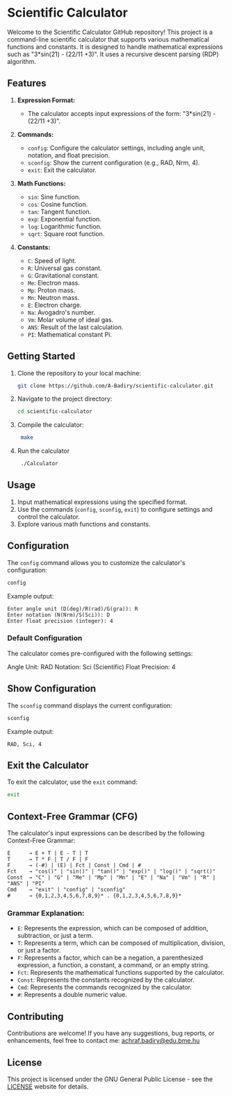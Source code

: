 # Scientific Calculator

Welcome to the Scientific Calculator GitHub repository! This project is a command-line scientific calculator that supports various mathematical functions and constants. It is designed to handle mathematical expressions such as "3*sin(21) - (22/11 +3)". It uses a recursive descent parsing (RDP) algorithm.

## Features

1. **Expression Format:**
   - The calculator accepts input expressions of the form: "3*sin(21) - (22/11 +3)".

2. **Commands:**
   - `config`: Configure the calculator settings, including angle unit, notation, and float precision.
   - `sconfig`: Show the current configuration (e.g., RAD, Nrm, 4).
   - `exit`: Exit the calculator.

3. **Math Functions:**
   - `sin`: Sine function.
   - `cos`: Cosine function.
   - `tan`: Tangent function.
   - `exp`: Exponential function.
   - `log`: Logarithmic function.
   - `sqrt`: Square root function.

4. **Constants:**
   - `C`: Speed of light.
   - `R`: Universal gas constant.
   - `G`: Gravitational constant.
   - `Me`: Electron mass.
   - `Mp`: Proton mass.
   - `Mn`: Neutron mass.
   - `E`: Electron charge.
   - `Na`: Avogadro's number.
   - `Vm`: Molar volume of ideal gas.
   - `ANS`: Result of the last calculation.
   - `PI`: Mathematical constant Pi.

## Getting Started

1. Clone the repository to your local machine:

   ```bash
   git clone https://github.com/A-Badiry/scientific-calculator.git
   ```

2. Navigate to the project directory:

   ```bash
   cd scientific-calculator
   ```

3. Compile the calculator:

   ```bash
    make
   ```
4. Run the calculator

   ```bash
    ./Calculator
   ```

## Usage

1. Input mathematical expressions using the specified format.
2. Use the commands (`config`, `sconfig`, `exit`) to configure settings and control the calculator.
3. Explore various math functions and constants.

## Configuration

The `config` command allows you to customize the calculator's configuration:

```bash
config
```

Example output:

```
Enter angle unit (D(deg)/R(rad)/G(gra)): R
Enter notation (N(Nrm)/S(Sci)): D
Enter float precision (integer): 4
```
### Default Configuration

The calculator comes pre-configured with the following settings:

Angle Unit: RAD
Notation: Sci (Scientific)
Float Precision: 4

## Show Configuration

The `sconfig` command displays the current configuration:

```bash
sconfig
```

Example output:

```
RAD, Sci, 4
```

## Exit the Calculator

To exit the calculator, use the `exit` command:

```bash
exit
```
## Context-Free Grammar (CFG)

The calculator's input expressions can be described by the following Context-Free Grammar:

```
E      → E + T | E - T | T
T      → T * F | T / F | F
F      → (-#) | (E) | Fct | Const | Cmd | #
Fct    → "cos()" | "sin()" | "tan()" | "exp()" | "log()" | "sqrt()"
Const  → "C" | "G" | "Me" | "Mp" | "Mn" | "E" | "Na" | "Vm" | "R" | "ANS" | "PI"
Cmd    → "exit" | "config" | "sconfig"
#      → {0,1,2,3,4,5,6,7,8,9}* . {0,1,2,3,4,5,6,7,8,9}*
```

### Grammar Explanation:

- `E`: Represents the expression, which can be composed of addition, subtraction, or just a term.
- `T`: Represents a term, which can be composed of multiplication, division, or just a factor.
- `F`: Represents a factor, which can be a negation, a parenthesized expression, a function, a constant, a command, or an empty string.
- `Fct`: Represents the mathematical functions supported by the calculator.
- `Const`: Represents the constants recognized by the calculator.
- `Cmd`: Represents the commands recognized by the calculator.
- `#`: Represents a double numeric value.

## Contributing

Contributions are welcome! If you have any suggestions, bug reports, or enhancements, feel free to contact me: achraf.badiry@edu.bme.hu

## License

This project is licensed under the GNU General Public License - see the [LICENSE](https://www.gnu.org/licenses/gpl-3.0.html) website for details.